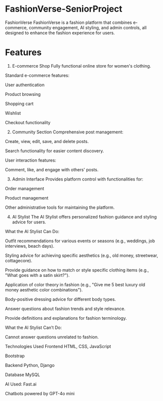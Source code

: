 # FashionVerse-SeniorProject
FashionVerse
FashionVerse is a fashion platform that combines e-commerce, community engagement, AI styling, and admin controls, all designed to enhance the fashion experience for users.

# Features
1. E-commerce Shop
Fully functional online store for women's clothing.

Standard e-commerce features:

User authentication

Product browsing

Shopping cart

Wishlist

Checkout functionality

2. Community Section
Comprehensive post management:

Create, view, edit, save, and delete posts.

Search functionality for easier content discovery.

User interaction features:

Comment, like, and engage with others' posts.

3. Admin Interface
Provides platform control with functionalities for:

Order management

Product management

Other administrative tools for maintaining the platform.

4. AI Stylist
The AI Stylist offers personalized fashion guidance and styling advice for users.

What the AI Stylist Can Do:

Outfit recommendations for various events or seasons (e.g., weddings, job interviews, beach days).

Styling advice for achieving specific aesthetics (e.g., old money, streetwear, cottagecore).

Provide guidance on how to match or style specific clothing items (e.g., "What goes with a satin skirt?").

Application of color theory in fashion (e.g., "Give me 5 best luxury old money aesthetic color combinations").

Body-positive dressing advice for different body types.

Answer questions about fashion trends and style relevance.

Provide definitions and explanations for fashion terminology.

What the AI Stylist Can’t Do:

Cannot answer questions unrelated to fashion.

Technologies Used
Frontend
HTML, CSS, JavaScript

Bootstrap

Backend
Python, Django

Database
MySQL

AI Used:
Fast.ai

Chatbots powered by GPT-4o mini
